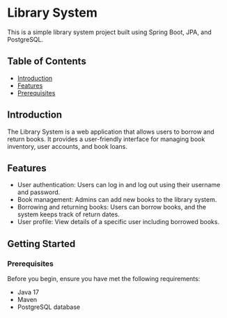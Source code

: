 # Library System

This is a simple library system project built using Spring Boot, JPA, and PostgreSQL.

## Table of Contents

- [Introduction](#introduction)
- [Features](#features)
- [Prerequisites](#prerequisites)
  

## Introduction

The Library System is a web application that allows users to borrow and return books. It provides a user-friendly interface for managing book inventory, user accounts, and book loans.

## Features

- User authentication: Users can log in and log out using their username and password.
- Book management: Admins can add new books to the library system.
- Borrowing and returning books: Users can borrow books, and the system keeps track of return dates.
- User profile: View details of a specific user including borrowed books.

## Getting Started

### Prerequisites

Before you begin, ensure you have met the following requirements:

- Java 17
- Maven
- PostgreSQL database

